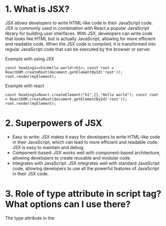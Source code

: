 # 1. What is JSX?

JSX allows developers to write HTML-like code in their JavaScript code. JSX is commonly used in combination with React,a popular JavaScript library for building user interfaces. With JSX, developers can write code that looks like HTML but is actually JavaScript, allowing for more efficient and readable code. When the JSX code is compiled, it is transformed into regular JavaScript code that can be executed by the browser or server.

Example with using JSX

`const heading1=<h1>Hello world!<h1>; const root = ReactDOM.createRoot(document.getElementById('root')); root.render(myElement);`

Example with react

 `const heading1=React.createElement("h1",{},"Hello world"); const root = ReactDOM.createRoot(document.getElementById('root')); root.render(myElement);`

# 2. Superpowers of JSX
 *  Easy to write: JSX makes it easy for developers to write HTML-like code in their JavaScript, which can lead to more efficient and readable code. JSX is easy to maintain and debug.
 * Component-based: JSX works well with component-based architecture, allowing developers to create reusable and modular code.
 * Integrates with JavaScript: JSX integrates well with standard JavaScript code, allowing developers to use all the powerful features of JavaScript in their JSX code. 

 # 3. Role of type attribute in script tag? What options can I use there?
 The type attribute in the <script> tag is used to specify the MIME type of the script. The MIME type is a standard that identifies the format of the content, and it tells the browser how to handle the script.

There are several values that can be used for the type attribute in the <script> tag, including:

text/javascript: This is the default value if the type attribute is not specified. It indicates that the content of the script is JavaScript code.

text/html: This value indicates that the content of the script is HTML code.

text/css: This value indicates that the content of the script is CSS code.

application/json: This value indicates that the content of the script is JSON data.

module: This value tells the browser that the script is a module that can import or export other files or modules inside it.

# Q: {TitleComponent} vs {<TitleComponent/>} vs {<TitleComponent></TitleComponent>} in JSX.

The Difference is stated below:

{TitleComponent}: This value describes the TitleComponent as a javascript expression or a variable. The {} can embed a javascript expression or a variable inside it.
<TitleComponent/> : This value represents a Component that is basically returning Some JSX value. In simple terms TitleComponent a function that is returning a JSX value. A component is written inside the {<  />} expression.
<TitleComponent></TitleComponent> : <TitleComponent /> and <TitleComponent></TitleComponent> are equivalent only when < TitleComponent /> has no child components. The opening and closing tags are created to include the child components.

Example

<TitleComponent> <FirstChildComponent /> <SecondChildComponent /> <ThirdChildComponent /> </TitleComponent>

if there are no child elements, then we can write <TitleComponent />

